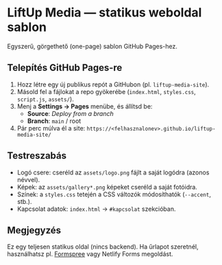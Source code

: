 # LiftUp Media — statikus weboldal sablon

Egyszerű, görgethető (one-page) sablon GitHub Pages-hez.

## Telepítés GitHub Pages-re
1. Hozz létre egy új publikus repót a GitHubon (pl. `liftup-media-site`).  
2. Másold fel a fájlokat a repo gyökerébe (`index.html`, `styles.css`, `script.js`, `assets/`).  
3. Menj a **Settings → Pages** menübe, és állítsd be:  
   - **Source**: *Deploy from a branch*  
   - **Branch**: `main` / root  
4. Pár perc múlva él a site: `https://<felhasznalonev>.github.io/liftup-media-site/`

## Testreszabás
- Logó csere: cseréld az `assets/logo.png` fájlt a saját logódra (azonos névvel).  
- Képek: az `assets/gallery*.png` képeket cseréld a saját fotóidra.  
- Színek: a `styles.css` tetején a CSS változók módosíthatók (`--accent`, stb.).  
- Kapcsolat adatok: `index.html` → `#kapcsolat` szekcióban.  

## Megjegyzés
Ez egy teljesen statikus oldal (nincs backend). Ha űrlapot szeretnél, használhatsz pl. [Formspree](https://formspree.io/) vagy Netlify Forms megoldást.

